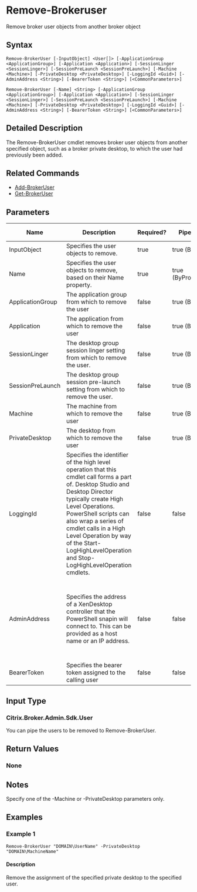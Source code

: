﻿
# Remove-Brokeruser
Remove broker user objects from another broker object
## Syntax
```
Remove-BrokerUser [-InputObject] <User[]> [-ApplicationGroup <ApplicationGroup>] [-Application <Application>] [-SessionLinger <SessionLinger>] [-SessionPreLaunch <SessionPreLaunch>] [-Machine <Machine>] [-PrivateDesktop <PrivateDesktop>] [-LoggingId <Guid>] [-AdminAddress <String>] [-BearerToken <String>] [<CommonParameters>]

Remove-BrokerUser [-Name] <String> [-ApplicationGroup <ApplicationGroup>] [-Application <Application>] [-SessionLinger <SessionLinger>] [-SessionPreLaunch <SessionPreLaunch>] [-Machine <Machine>] [-PrivateDesktop <PrivateDesktop>] [-LoggingId <Guid>] [-AdminAddress <String>] [-BearerToken <String>] [<CommonParameters>]
```
## Detailed Description
The Remove-BrokerUser cmdlet removes broker user objects from another specified object, such as a broker private desktop, to which the user had previously been added.


## Related Commands

* [Add-BrokerUser](../Add-BrokerUser/)
* [Get-BrokerUser](../Get-BrokerUser/)
## Parameters
| Name   | Description | Required? | Pipeline Input | Default Value |
| --- | --- | --- | --- | --- |
| InputObject | Specifies the user objects to remove. | true | true (ByValue) |  |
| Name | Specifies the user objects to remove, based on their Name property. | true | true (ByPropertyName) | null |
| ApplicationGroup | The application group from which to remove the user | false | true (ByValue) |  |
| Application | The application from which to remove the user | false | true (ByValue) |  |
| SessionLinger | The desktop group session linger setting from which to remove the user. | false | true (ByValue) | null |
| SessionPreLaunch | The desktop group session pre-launch setting from which to remove the user. | false | true (ByValue) | null |
| Machine | The machine from which to remove the user | false | true (ByValue) | null |
| PrivateDesktop | The desktop from which to remove the user | false | true (ByValue) | null |
| LoggingId | Specifies the identifier of the high level operation that this cmdlet call forms a part of. Desktop Studio and Desktop Director typically create High Level Operations. PowerShell scripts can also wrap a series of cmdlet calls in a High Level Operation by way of the Start-LogHighLevelOperation and Stop-LogHighLevelOperation cmdlets. | false | false |  |
| AdminAddress | Specifies the address of a XenDesktop controller that the PowerShell snapin will connect to. This can be provided as a host name or an IP address. | false | false | Localhost. Once a value is provided by any cmdlet, this value will become the default. |
| BearerToken | Specifies the bearer token assigned to the calling user | false | false |  |

## Input Type

### Citrix.Broker.Admin.Sdk.User
You can pipe the users to be removed to Remove-BrokerUser.
## Return Values

### None

## Notes
Specify one of the -Machine or -PrivateDesktop parameters only.
## Examples

### Example 1
```
Remove-BrokerUser "DOMAIN\UserName" -PrivateDesktop "DOMAIN\MachineName"
```
#### Description
Remove the assignment of the specified private desktop to the specified user.

